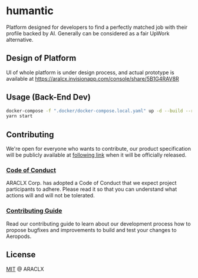# humantic

Platform designed for developers to find a perfectly matched job with their profile backed by AI. Generally can be
considered as a fair UpWork alternative.

## Design of Platform

UI of whole platform is under design process, and actual prototype is available at
https://aralcx.invisionapp.com/console/share/5B1G4RAV8R

## Usage (Back-End Dev)

```bash
docker-compose -f ".docker/docker-compose.local.yaml" up -d --build --remove-orphans
yarn start
```

## Contributing

We're open for everyone who wants to contribute, our product specification will be publicly available at
[following link]() when it will be officially released.

### [Code of Conduct](./CODE_OF_CONDUCT.md)

ARACLX Corp. has adopted a Code of Conduct that we expect project participants to adhere. Please read it so that you can
understand what actions will and will not be tolerated.

### [Contributing Guide](./CONTRIBUTING.md)

Read our contributing guide to learn about our development process how to propose bugfixes and improvements to build and
test your changes to Aeropods.

## License

[MIT](./LICENSE) @ ARACLX
